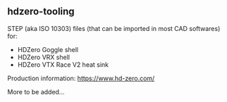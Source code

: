 ## hdzero-tooling

STEP (aka ISO 10303) files (that can be imported in most CAD softwares) for:

* HDZero Goggle shell
* HDZero VRX shell
* HDZero VTX Race V2 heat sink

Production information: https://www.hd-zero.com/

More to be added...
